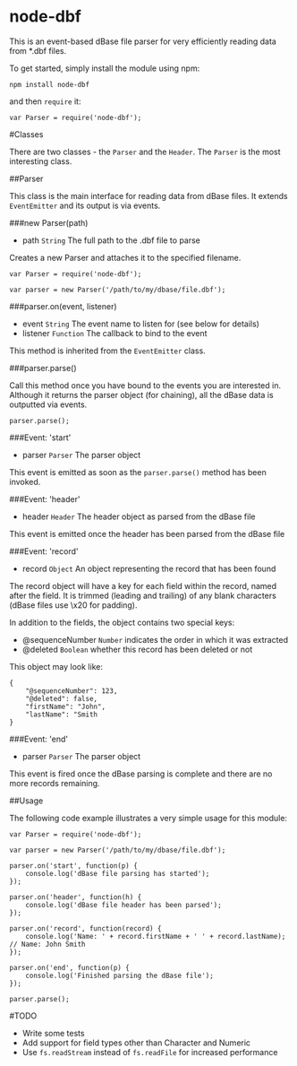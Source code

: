 node-dbf
========

This is an event-based dBase file parser for very efficiently reading data from *.dbf files.

To get started, simply install the module using npm:

    npm install node-dbf

and then `require` it:

    var Parser = require('node-dbf');

#Classes

There are two classes - the `Parser` and the `Header`. The `Parser` is the most interesting class.

##Parser

This class is the main interface for reading data from dBase files. It extends `EventEmitter` and its output is via events.

###new Parser(path)

* path `String` The full path to the .dbf file to parse

Creates a new Parser and attaches it to the specified filename.

    var Parser = require('node-dbf');
    
    var parser = new Parser('/path/to/my/dbase/file.dbf');

###parser.on(event, listener)

* event `String` The event name to listen for (see below for details)
* listener `Function` The callback to bind to the event

This method is inherited from the `EventEmitter` class.

###parser.parse()

Call this method once you have bound to the events you are interested in. Although it returns the parser object (for chaining), all the dBase data is outputted via events.

    parser.parse();

###Event: 'start'

* parser `Parser` The parser object

This event is emitted as soon as the `parser.parse()` method has been invoked.

###Event: 'header'

* header `Header` The header object as parsed from the dBase file

This event is emitted once the header has been parsed from the dBase file

###Event: 'record'

* record `Object` An object representing the record that has been found

The record object will have a key for each field within the record, named after the field. It is trimmed (leading and trailing) of any blank characters (dBase files use \x20 for padding).

In addition to the fields, the object contains two special keys:

* @sequenceNumber `Number` indicates the order in which it was extracted
* @deleted `Boolean` whether this record has been deleted or not

This object may look like:

    {
        "@sequenceNumber": 123,
        "@deleted": false,
        "firstName": "John",
        "lastName": "Smith
    }

###Event: 'end'

* parser `Parser` The parser object

This event is fired once the dBase parsing is complete and there are no more records remaining.

##Usage

The following code example illustrates a very simple usage for this module:

    var Parser = require('node-dbf');
    
    var parser = new Parser('/path/to/my/dbase/file.dbf');
    
    parser.on('start', function(p) {
        console.log('dBase file parsing has started');
    });
    
    parser.on('header', function(h) {
        console.log('dBase file header has been parsed');
    });
    
    parser.on('record', function(record) {
        console.log('Name: ' + record.firstName + ' ' + record.lastName); // Name: John Smith
    });
    
    parser.on('end', function(p) {
        console.log('Finished parsing the dBase file');
    });
    
    parser.parse();

#TODO

* Write some tests
* Add support for field types other than Character and Numeric
* Use `fs.readStream` instead of `fs.readFile` for increased performance
